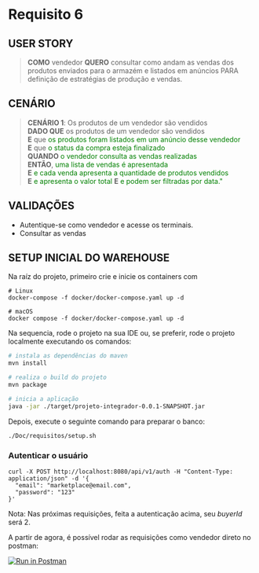 # Requisito 6

## USER STORY

> **COMO** vendedor **QUERO** consultar como andam as vendas dos produtos enviados para o armazém e listados em anúncios PARA definição de estratégias de produção e vendas.

## CENÁRIO

> **CENÁRIO 1**: Os produtos de um vendedor são vendidos  
> **DADO QUE** os produtos de um vendedor são vendidos  
> **E** que <span style="color:green"> os produtos foram listados em um anúncio desse vendedor </span>   
> **E** que <span style="color:green">o status da compra esteja finalizado </span>  
> **QUANDO** <span style="color:green">o vendedor consulta as vendas realizadas</span>   
> **ENTÃO**, <span style="color:green">uma lista de vendas é apresentada</span>  
> **E** <span style="color:green">e cada venda apresenta a quantidade de produtos vendidos</span>  
> **E** <span style="color:green">e apresenta o valor total</span>
> **E** <span style="color:green">e podem ser filtradas por data."</span>

## VALIDAÇÕES
- Autentique-se como vendedor e acesse os terminais.
- Consultar as vendas

## SETUP INICIAL DO WAREHOUSE
Na raíz do projeto, primeiro crie e inicie os containers com
```shell
# Linux
docker-compose -f docker/docker-compose.yaml up -d
```
```shell
# macOS
docker compose -f docker/docker-compose.yaml up -d
```
Na sequencia, rode o projeto na sua IDE ou, se preferir, rode o projeto localmente executando os comandos:
```bash
# instala as dependências do maven
mvn install

# realiza o build do projeto
mvn package

# inicia a aplicação
java -jar ./target/projeto-integrador-0.0.1-SNAPSHOT.jar

```
Depois, execute o seguinte comando para preparar o banco:
```shell
./Doc/requisitos/setup.sh
```

### Autenticar o usuário
```shell
curl -X POST http://localhost:8080/api/v1/auth -H "Content-Type: application/json" -d '{
  "email": "marketplace@email.com",
  "password": "123"
}'
```
Nota: Nas próximas requisições, feita a autenticação acima, seu _buyerId_ será 2.

A partir de agora, é possível rodar as requisições como vendedor direto no postman:

[![Run in Postman](https://run.pstmn.io/button.svg)](https://app.getpostman.com/run-collection/20174716-eb987137-d85b-4070-a261-a939c884bb14?action=collection%2Ffork&collection-url=entityId%3D20174716-eb987137-d85b-4070-a261-a939c884bb14%26entityType%3Dcollection%26workspaceId%3Da0439393-ec83-4bc9-bd89-8b59d38616c8)